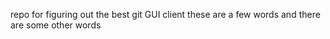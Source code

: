 repo for figuring out the best git GUI client
these
are
a
few
words
and 
there 
are 
some
other words
